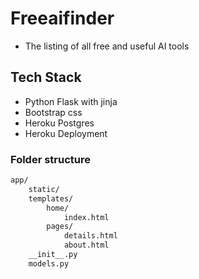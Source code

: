 # Freeaifinder

- The listing of all free and useful AI tools

## Tech Stack

- Python Flask with jinja
- Bootstrap css
- Heroku Postgres
- Heroku Deployment


### Folder structure

```bash
app/
    static/
    templates/
        home/
            index.html
        pages/
            details.html
            about.html
    __init__.py
    models.py


```

